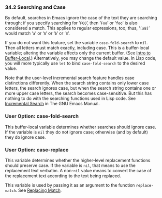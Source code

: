

### 34.2 Searching and Case

By default, searches in Emacs ignore the case of the text they are searching through; if you specify searching for ‘`FOO`’, then ‘`Foo`’ or ‘`foo`’ is also considered a match. This applies to regular expressions, too; thus, ‘`[aB]`’ would match ‘`a`’ or ‘`A`’ or ‘`b`’ or ‘`B`’.

If you do not want this feature, set the variable `case-fold-search` to `nil`. Then all letters must match exactly, including case. This is a buffer-local variable; altering the variable affects only the current buffer. (See [Intro to Buffer-Local](Intro-to-Buffer_002dLocal.html).) Alternatively, you may change the default value. In Lisp code, you will more typically use `let` to bind `case-fold-search` to the desired value.

Note that the user-level incremental search feature handles case distinctions differently. When the search string contains only lower case letters, the search ignores case, but when the search string contains one or more upper case letters, the search becomes case-sensitive. But this has nothing to do with the searching functions used in Lisp code. See [Incremental Search](https://www.gnu.org/software/emacs/manual/html_node/emacs/Incremental-Search.html#Incremental-Search) in The GNU Emacs Manual.

### User Option: **case-fold-search**

This buffer-local variable determines whether searches should ignore case. If the variable is `nil` they do not ignore case; otherwise (and by default) they do ignore case.

### User Option: **case-replace**

This variable determines whether the higher-level replacement functions should preserve case. If the variable is `nil`, that means to use the replacement text verbatim. A non-`nil` value means to convert the case of the replacement text according to the text being replaced.

This variable is used by passing it as an argument to the function `replace-match`. See [Replacing Match](Replacing-Match.html).
